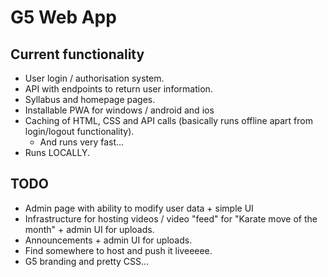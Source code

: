 # G5 Web App

## Current functionality
- User login / authorisation system.
- API with endpoints to return user information.
- Syllabus and homepage pages.
- Installable PWA for windows / android and ios
- Caching of HTML, CSS and API calls (basically runs offline apart from login/logout functionality).
  - And runs very fast...
- Runs LOCALLY.

## TODO
- Admin page with ability to modify user data + simple UI
- Infrastructure for hosting videos / video "feed" for "Karate move of the month" + admin UI for uploads.
- Announcements + admin UI for uploads.
- Find somewhere to host and push it liveeeee.
- G5 branding and pretty CSS...
